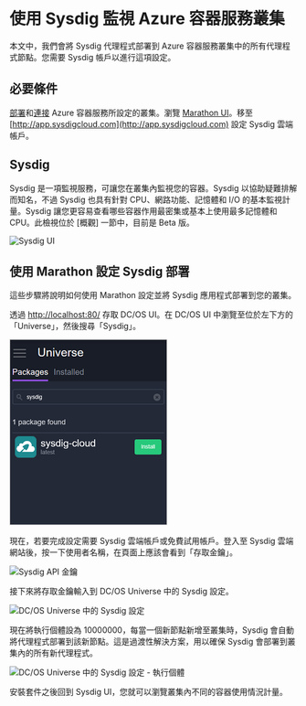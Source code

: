 <properties
   pageTitle="使用 Sysdig 監視 Azure 容器服務叢集 | Microsoft Azure"
   description="使用 Sysdig 監視 Azure 容器服務叢集。"
   services="container-service"
   documentationCenter=""
   authors="rbitia"
   manager="timlt"
   editor=""
   tags="acs, azure-container-service"
   keywords="容器，DC/OS，Azure"/>

<tags
   ms.service="container-service"
   ms.devlang="na"
   ms.topic="get-started-article"
   ms.tgt_pltfrm="na"
   ms.workload="na"
   ms.date="08/08/2016"
   ms.author="t-ribhat"/>

# 使用 Sysdig 監視 Azure 容器服務叢集

本文中，我們會將 Sysdig 代理程式部署到 Azure 容器服務叢集中的所有代理程式節點。您需要 Sysdig 帳戶以進行這項設定。

## 必要條件 

[部署](container-service-deployment.md)和[連接](container-service-connect.md) Azure 容器服務所設定的叢集。瀏覽 [Marathon UI](container-service-mesos-marathon-ui.md)。移至 [http://app.sysdigcloud.com](http://app.sysdigcloud.com) 設定 Sysdig 雲端帳戶。

## Sysdig

Sysdig 是一項監視服務，可讓您在叢集內監視您的容器。Sysdig 以協助疑難排解而知名，不過 Sysdig 也具有針對 CPU、網路功能、記憶體和 I/O 的基本監視計量。Sysdig 讓您更容易查看哪些容器作用最密集或基本上使用最多記憶體和 CPU。此檢視位於 [概觀] 一節中，目前是 Beta 版。

![Sysdig UI](./media/container-service-monitoring-sysdig/sysdig6.png)

## 使用 Marathon 設定 Sysdig 部署

這些步驟將說明如何使用 Marathon 設定並將 Sysdig 應用程式部署到您的叢集。

透過 [http://localhost:80/](http://localhost:80/) 存取 DC/OS UI。在 DC/OS UI 中瀏覽至位於左下方的「Universe」，然後搜尋「Sysdig」。

![DC/OS Universe 中的 Sysdig](./media/container-service-monitoring-sysdig/sysdig1.png)

現在，若要完成設定需要 Sysdig 雲端帳戶或免費試用帳戶。登入至 Sysdig 雲端網站後，按一下使用者名稱，在頁面上應該會看到「存取金鑰」。

![Sysdig API 金鑰](./media/container-service-monitoring-sysdig/sysdig2.png)

接下來將存取金鑰輸入到 DC/OS Universe 中的 Sysdig 設定。

![DC/OS Universe 中的 Sysdig 設定](./media/container-service-monitoring-sysdig/sysdig3.png)

現在將執行個體設為 10000000，每當一個新節點新增至叢集時，Sysdig 會自動將代理程式部署到該新節點。這是過渡性解決方案，用以確保 Sysdig 會部署到叢集內的所有新代理程式。

![DC/OS Universe 中的 Sysdig 設定 - 執行個體](./media/container-service-monitoring-sysdig/sysdig4.png)

安裝套件之後回到 Sysdig UI，您就可以瀏覽叢集內不同的容器使用情況計量。

<!---HONumber=AcomDC_0810_2016--->